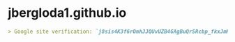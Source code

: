 # jbergloda1.github.io

```md
> Google site verification: `j8sis4K3f6rOmhJJQUvUZB4GAgBuQrSRcbp_fkxJmKY`
